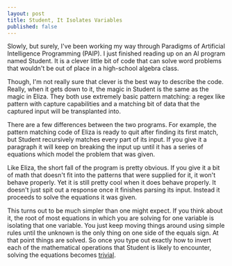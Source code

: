 ```yaml
---
layout: post
title: Student, It Isolates Variables
published: false
---
```

Slowly, but surely, I've been working my way through Paradigms of Artificial Intelligence Programming (PAIP). I just finished reading up on an AI program named Student. It is a clever little bit of code that can solve word problems that wouldn't be out of place in a high-school algebra class.

Though, I'm not really sure that clever is the best way to describe the code. Really, when it gets down to it, the magic in Student is the same as the magic in Eliza. They both use extremely basic pattern matching: a regex like pattern with capture capabilities and a matching bit of data that the captured input will be transplanted into.

There are a few differences between the two programs. For example, the pattern matching code of Eliza is ready to quit after finding its first match, but Student recursively matches every part of its input. If you give it a paragraph it will keep on breaking the input up until it has a series of equations which model the problem that was given.

Like Eliza, the short fall of the program is pretty obvious. If you give it a bit of math that doesn't fit into the patterns that were supplied for it, it won't behave properly. Yet it is still pretty cool when it does behave properly. It doesn't just spit out a response once it finishes parsing its input. Instead it proceeds to solve the equations it was given.

This turns out to be much simpler than one might expect. If you think about it, the root of most equations in which you are solving for one variable is isolating that one variable. You just keep moving things around using simple rules until the unknown is the only thing on one side of the equals sign. At that point things are solved. So once you type out exactly how to invert each of the mathematical operations that Student is likely to encounter, solving the equations becomes [trivial](http://books.google.com/books?id=7papZR4oVssC&pg=PA84&lpg=PA84&dq=trivial+feynman&source=bl&ots=esUV9cqQ_W&sig=HAJwHxBqT6vVxG9eH7O4YE7IzuM&hl=en&sa=X&ei=wCqsUeLCIOSL0QGn0oHQDg&ved=0CDwQ6AEwAg#v=onepage&q=trivial%20feynman&f=false).

